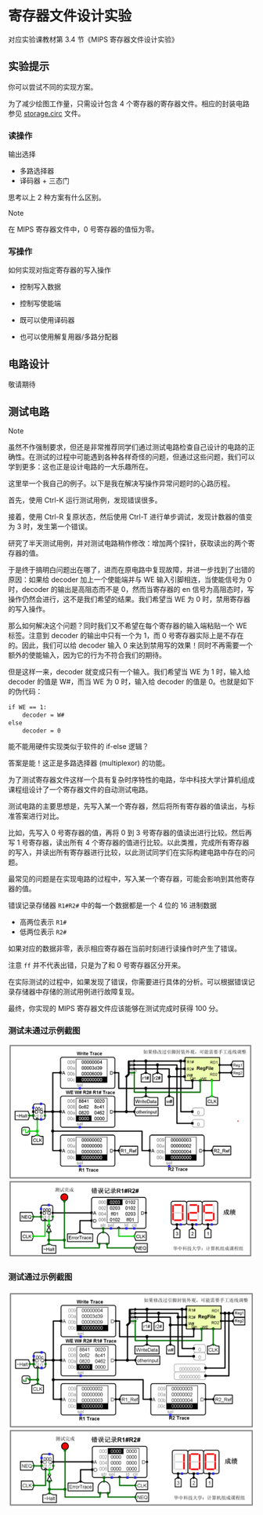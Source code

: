 # 寄存器文件设计实验

对应实验课教材第 3.4 节《MIPS 寄存器文件设计实验》

## 实验提示

你可以尝试不同的实现方案。

为了减少绘图工作量，只需设计包含 4 个寄存器的寄存器文件。相应的封装电路参见 [storage.circ](../extra/circ/storage.circ) 文件。

### 读操作

输出选择
* 多路选择器
* 译码器 + 三态门

思考以上 2 种方案有什么区别。

> [!NOTE]
> 在 MIPS 寄存器文件中，0 号寄存器的值恒为零。

### 写操作

如何实现对指定寄存器的写入操作
* 控制写入数据
* 控制写使能端

* 既可以使用译码器
* 也可以使用解复用器/多路分配器

## 电路设计

敬请期待

## 测试电路

> [!NOTE]
> 虽然不作强制要求，但还是非常推荐同学们通过测试电路检查自己设计的电路的正确性。在测试的过程中可能遇到各种各样奇怪的问题，但通过这些问题，我们可以学到更多：这也正是设计电路的一大乐趣所在。
> 
> 这里举一个我自己的例子。以下是我在解决写操作异常问题时的心路历程。
> 
> 首先，使用 Ctrl-K 运行测试用例，发现错误很多。
>
> 接着，使用 Ctrl-R 复原状态，然后使用 Ctrl-T 进行单步调试，发现计数器的值变为 3 时，发生第一个错误。
> 
> 研究了半天测试用例，并对测试电路稍作修改：增加两个探针，获取读出的两个寄存器的值。
> 
> 于是终于搞明白问题出在哪了，进而在原电路中复现故障，并进一步找到了出错的原因：如果给 decoder 加上一个使能端并与 WE 输入引脚相连，当使能信号为 0 时，decoder 的输出是高阻态而不是 0，然而当寄存器的 en 信号为高阻态时，写操作仍然会进行，这不是我们希望的结果。我们希望当 WE 为 0 时，禁用寄存器的写入操作。
>
> 那么如何解决这个问题？同时我们又不希望在每个寄存器的输入端粘贴一个 WE 标签。注意到 decoder 的输出中只有一个为 1，而 0 号寄存器实际上是不存在的。因此，我们可以给 decoder 输入 0 来达到禁用写的效果！同时不再需要一个额外的使能输入，因为它的行为不符合我们的期待。
>
> 但是这样一来，decoder 就变成只有一个输入。我们希望当 WE 为 1 时，输入给 decoder 的值是 W#，而当 WE 为 0 时，输入给 decoder 的值是 0。也就是如下的伪代码：
> ```
> if WE == 1:
>     decoder = W#
> else
>     decoder = 0
> ```
> 能不能用硬件实现类似于软件的 if-else 逻辑？
> 
> 答案是能！这正是多路选择器 (multiplexor) 的功能。

为了测试寄存器文件这样一个具有复杂时序特性的电路，华中科技大学计算机组成课程组设计了一个寄存器文件的自动测试电路。

测试电路的主要思想是，先写入某一个寄存器，然后将所有寄存器的值读出，与标准答案进行对比。

比如，先写入 0 号寄存器的值，再将 0 到 3 号寄存器的值读出进行比较。然后再写 1 号寄存器，读出所有 4 个寄存器的值进行比较。以此类推，完成所有寄存器的写入，并读出所有寄存器进行比较，以此测试同学们在实际构建电路中存在的问题。

最常见的问题是在实现电路的过程中，写入某一个寄存器，可能会影响到其他寄存器的值。

错误记录存储器 `R1#R2#` 中的每一个数据都是一个 4 位的 16 进制数据
* 高两位表示 `R1#`
* 低两位表示 `R2#`

如果对应的数据非零，表示相应寄存器在当前时刻进行读操作时产生了错误。

注意 `ff` 并不代表出错，只是为了和 0 号寄存器区分开来。

在实际测试的过程中，如果发现了错误，你需要进行具体的分析。可以根据错误记录存储器中存储的测试用例进行故障复现。

最终，你实现的 MIPS 寄存器文件应该能够在测试完成时获得 100 分。

### 测试未通过示例截图

![Fail](../extra/img/register-file-test-failed.png)

### 测试通过示例截图

![Pass](../extra/img/register-file-test-passed.png)
